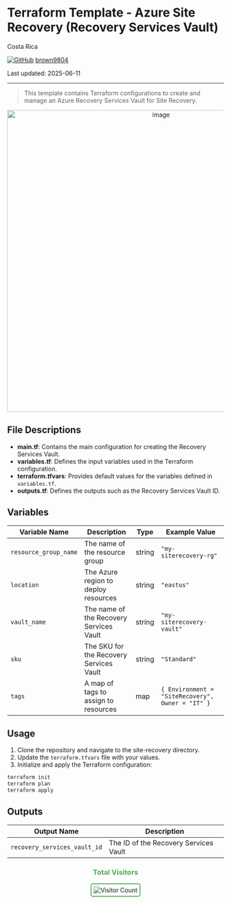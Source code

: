 # Terraform Template - Azure Site Recovery (Recovery Services Vault)

Costa Rica

[![GitHub](https://img.shields.io/badge/--181717?logo=github&logoColor=ffffff)](https://github.com/)
[brown9804](https://github.com/brown9804)

Last updated: 2025-06-11

----------

> This template contains Terraform configurations to create and manage an Azure Recovery Services Vault for Site Recovery.

<p align="center">
    <img width="700" alt="image" src="https://github.com/user-attachments/assets/05f960ad-18d2-4cc3-9229-21d81354bdd5">
</p>

## File Descriptions

- **main.tf**: Contains the main configuration for creating the Recovery Services Vault.
- **variables.tf**: Defines the input variables used in the Terraform configuration.
- **terraform.tfvars**: Provides default values for the variables defined in `variables.tf`.
- **outputs.tf**: Defines the outputs such as the Recovery Services Vault ID.

## Variables

| Variable Name         | Description                                      | Type   | Example Value                |
|---------------------- |--------------------------------------------------|--------|-----------------------------|
| `resource_group_name` | The name of the resource group                   | string | `"my-siterecovery-rg"`      |
| `location`            | The Azure region to deploy resources             | string | `"eastus"`                  |
| `vault_name`          | The name of the Recovery Services Vault          | string | `"my-siterecovery-vault"`   |
| `sku`                 | The SKU for the Recovery Services Vault          | string | `"Standard"`                |
| `tags`                | A map of tags to assign to resources             | map    | `{ Environment = "SiteRecovery", Owner = "IT" }` |

## Usage

1. Clone the repository and navigate to the site-recovery directory.
2. Update the `terraform.tfvars` file with your values.
3. Initialize and apply the Terraform configuration:

```bash
terraform init
terraform plan
terraform apply
```

## Outputs

| Output Name                | Description                                 |
|----------------------------|---------------------------------------------|
| `recovery_services_vault_id` | The ID of the Recovery Services Vault      |

<div align="center">
  <h3 style="color: #4CAF50;">Total Visitors</h3>
  <img src="https://profile-counter.glitch.me/brown9804/count.svg" alt="Visitor Count" style="border: 2px solid #4CAF50; border-radius: 5px; padding: 5px;"/>
</div>
